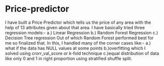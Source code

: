 # Price-predictor
I have built a Price Predictor which tells us the price of any area with the help of 13 attributes given about that area. 
I have basically tried three regression models:-
a.) Linear Regression 
b.) Random Forest Regression 
c.) Decision Tree regression 
Out of which Random Forest performed best for me so finalized that.
In this, I handled many of the corner cases like:-
a.) what if the data has NULL values at some points
b.)overfitting which I solved using crorr_val_score or k-fold technique
c.)equal distribution of data like only 0 and 1 in right proportion using stratified shuffle split.

